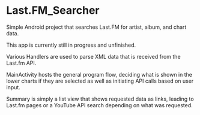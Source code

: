 # Last.FM_Searcher
Simple Android project that searches Last.FM for artist, album, and chart data.

This app is currently still in progress and unfinished.

Various Handlers are used to parse XML data that is received from the Last.fm API. 

MainActivity hosts the general program flow, deciding what is shown in the lower charts if they are selected as well as
initiating API calls based on user input.

Summary is simply a list view that shows requested data as links, leading to Last.fm pages or a YouTube API search depending
on what was requested.
